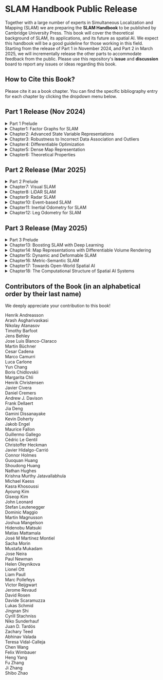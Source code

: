 # SLAM Handbook Public Release

Together with a large number of experts in Simultaneous Localization and Mapping (SLAM) we are preparing the **SLAM Handbook** to be published by Cambridge University Press. This book will cover the theoretical background of SLAM, its applications, and its future as spatial AI. We expect this handbook will be a good guideline for those working in this field. Starting from the release of Part 1 in November 2024, and Part 2 in March 2025, we will incrementally release the other parts to accommodate feedback from the public. Please use this repository's **issue** and **discussion** board to report any issues or ideas regarding this book.

## How to Cite this Book?
Please cite it as a book chapter. You can find the specific bibliography entry for each chapter by clicking the dropdown menu below.


## Part 1 Release (Nov 2024)

<details><summary>Part 1 Prelude</summary>
  
```bibtex
@incollection{sh-p1-prelude,
  title        = {Part1 Prelude},
  author       = {Luca Carlone and Ayoung Kim and Frank Dellaert and Timothy Barfoot and Daniel Cremers},
  booktitle    = {{SLAM Handbook.} From Localization and Mapping to Spatial Intelligence},
  publisher    = {Cambridge University Press},
  editor       = {Luca Carlone and Ayoung Kim and Frank Dellaert and Timothy Barfoot and Daniel Cremers}
}
``` 
</details>

<details><summary>Chapter1: Factor Graphs for SLAM</summary>

```bibtex
@incollection{sh-ch1-fg4slam,
  title        = {Factor Graphs for SLAM},
  author       = {Frank Dellaert and Michael Kaess and Timothy Barfoot},
  booktitle    = {{SLAM Handbook.} From Localization and Mapping to Spatial Intelligence},
  publisher    = {Cambridge University Press},
  editor       = {Luca Carlone and Ayoung Kim and Frank Dellaert and Timothy Barfoot and Daniel Cremers}
}
```

</details>

<details><summary>Chapter2: Advanced State Variable Representations</summary>

```bibtex
@incollection{sh-ch2-state,
  title        = {Advanced State Variable Representations},
  author       = {Timothy Barfoot and Frank Dellaert and Michael Kaess and Jose Luis Blanco-Claraco},
  booktitle    = {{SLAM Handbook.} From Localization and Mapping to Spatial Intelligence},
  publisher    = {Cambridge University Press},
  editor       = {Luca Carlone and Ayoung Kim and Frank Dellaert and Timothy Barfoot and Daniel Cremers}
}
```

</details>

<details><summary>Chapter3: Robustness to Incorrect Data Association and Outliers</summary>

```bibtex
@incollection{sh-ch3-outlier,
  title        = {Robustness to Incorrect Data Association and Outliers},
  author       = {Heng Yang and Josh Mangelson and Yun Chang and Jingnan Shi and Luca Carlone},
  booktitle    = {{SLAM Handbook.} From Localization and Mapping to Spatial Intelligence},
  publisher    = {Cambridge University Press},
  editor       = {Luca Carlone and Ayoung Kim and Frank Dellaert and Timothy Barfoot and Daniel Cremers}
}
```

</details>

<details><summary>Chapter4: Differentiable Optimization</summary>
  
```bibtex
@incollection{sh-ch4-diffopt,
  title        = {Differentiable Optimization},
  author       = {Chen Wang and Krishna Murthy Jatavallabhula and Mustafa Mukadam},
  booktitle    = {{SLAM Handbook.} From Localization and Mapping to Spatial Intelligence},
  publisher    = {Cambridge University Press},
  editor       = {Luca Carlone and Ayoung Kim and Frank Dellaert and Timothy Barfoot and Daniel Cremers}
}
```
</details>

<details><summary>Chapter5: Dense Map Representation</summary>

```bibtex
@incollection{sh-ch5-map,
  title        = {Dense Map Representation},
  author       = {Victor Reijgwart and Jens Behley and Teresa Vidal-Calleja and Helen Oleynikova and Lionel Ott and Cyrill Stachniss and Ayoung Kim},
  booktitle    = {{SLAM Handbook.} From Localization and Mapping to Spatial Intelligence},
  publisher    = {Cambridge University Press},
  editor       = {Luca Carlone and Ayoung Kim and Frank Dellaert and Timothy Barfoot and Daniel Cremers}
}
```

</details>

<details><summary>Chapter6: Theoretical Properties</summary>
  
```bibtex
@incollection{sh-ch6-theory,
  title        = {Certifiably Optimal Solvers and Theoretical Properties of {SLAM}},
  author       = {David M. Rosen and Kasra Khosoussi and Connor Holmes and Gamini Dissanayake and Timothy Barfoot and Luca Carlone},
  booktitle    = {{SLAM Handbook.} From Localization and Mapping to Spatial Intelligence},
  publisher    = {Cambridge University Press},
  editor       = {Luca Carlone and Ayoung Kim and Frank Dellaert and Timothy Barfoot and Daniel Cremers}
}
```

</details>


## Part 2 Release (Mar 2025)
<details><summary>Part 2 Prelude</summary>
  
```bibtex
@incollection{sh-p2-prelude,
  title        = {Part 2 Prelude},
  author       = {Ayoung Kim and Timothy Barfoot and Luca Carlone and Frank Dellaert and Daniel Cremers},
  booktitle    = {{SLAM Handbook.} From Localization and Mapping to Spatial Intelligence},
  publisher    = {Cambridge University Press},
  editor       = {Luca Carlone and Ayoung Kim and Frank Dellaert and Timothy Barfoot and Daniel Cremers}
}
```

</details>

<details><summary>Chapter7: Visual SLAM</summary>
  
```bibtex
@incollection{sh-ch7-vision,
  title        = {Visual {SLAM}},
  author       = {Jakob Engel and Juan D. Tard´os and Javier Civera and Margarita Chli and Stefan Leutenegger and Frank Dellaert and Daniel Cremers},
  booktitle    = {{SLAM Handbook.} From Localization and Mapping to Spatial Intelligence},
  publisher    = {Cambridge University Press},
  editor       = {Luca Carlone and Ayoung Kim and Frank Dellaert and Timothy Barfoot and Daniel Cremers}
}
```

</details>
  
<details><summary>Chapter8: LiDAR SLAM</summary>
  
```bibtex
@incollection{sh-ch8-lidar,
  title        = {{LiDAR SLAM}},
  author       = {Jens Behley and Maurice Fallon and Shibo Zhao and Giseop Kim and Ji Zhang and Fu Zhang and Ayoung Kim},
  booktitle    = {{SLAM Handbook.} From Localization and Mapping to Spatial Intelligence},
  publisher    = {Cambridge University Press},
  editor       = {Luca Carlone and Ayoung Kim and Frank Dellaert and Timothy Barfoot and Daniel Cremers}
}
```

</details>

<details><summary>Chapter9: Radar SLAM</summary>
  
```bibtex
@incollection{sh-ch9-radar,
  title        = {Radar {SLAM}},
  author       = {Martin Magnusson and Christoffer Heckman and Henrik Andreasson and Ayoung Kim and Timothy Barfoot and Michael Kaess and Paul Newman},
  booktitle    = {{SLAM Handbook.} From Localization and Mapping to Spatial Intelligence},
  publisher    = {Cambridge University Press},
  editor       = {Luca Carlone and Ayoung Kim and Frank Dellaert and Timothy Barfoot and Daniel Cremers}
}
```

</details>

<details><summary>Chapter10: Event-based SLAM</summary>
  
```bibtex
@incollection{sh-ch10-event,
  title        = {Event-based {SLAM}},
  author       = {Guillermo Gallego and Javier Hidalgo-Carri´o and Davide Scaramuzza},
  booktitle    = {{SLAM Handbook.} From Localization and Mapping to Spatial Intelligence},
  publisher    = {Cambridge University Press},
  editor       = {Luca Carlone and Ayoung Kim and Frank Dellaert and Timothy Barfoot and Daniel Cremers}
}
```

</details>

<details><summary>Chapter11: Inertial Odometry for SLAM</summary>
  
```bibtex
@incollection{sh-ch11-imu,
  title        = {Inertial Odometry for {SLAM}},
  author       = {Guoquan (Paul) Huang and C´edric Le Gentil and Teresa Vidal-Calleja and Davide Scaramuzza and Frank Dellaert and Luca Carlone},
  booktitle    = {{SLAM Handbook.} From Localization and Mapping to Spatial Intelligence},
  publisher    = {Cambridge University Press},
  editor       = {Luca Carlone and Ayoung Kim and Frank Dellaert and Timothy Barfoot and Daniel Cremers}
}
```

</details>

<details><summary>Chapter12: Leg Odometry for SLAM</summary>
  
```bibtex
@incollection{sh-ch12-proprio,
  title        = {Leg Odometry for {SLAM}},
  author       = {Marco Camurri and Mat´ıas Mattamala},
  booktitle    = {{SLAM Handbook.} From Localization and Mapping to Spatial Intelligence},
  publisher    = {Cambridge University Press},
  editor       = {Luca Carlone and Ayoung Kim and Frank Dellaert and Timothy Barfoot and Daniel Cremers}
}
``` 
</details>

## Part 3 Release (May 2025)

<details><summary>Part 3 Prelude</summary>
  
```bibtex
@incollection{sh-p3-prelude,
  title        = {Part3 Prelude},
  author       = {Marc Pollefeys and Luca Carlone and Ayoung Kim and Frank Dellaert and Timothy Barfoot and Daniel Cremers},
  booktitle    = {{SLAM Handbook.} From Localization and Mapping to Spatial Intelligence},
  publisher    = {Cambridge University Press},
  editor       = {Luca Carlone and Ayoung Kim and Frank Dellaert and Timothy Barfoot and Daniel Cremers}
}
```

</details>

<details><summary>Chapter13: Boosting SLAM with Deep Learning</summary>
  
```bibtex
@incollection{sh-ch13-dl4slam,
  title        = {Boosting {SLAM} with Deep Learning},
  author       = {Zachary Teed and Jia Deng, Boris Chidlovskii and J´erome Revaud and Felix Wimbauer and Daniel Cremers},
  booktitle    = {{SLAM Handbook.} From Localization and Mapping to Spatial Intelligence},
  publisher    = {Cambridge University Press},
  editor       = {Luca Carlone and Ayoung Kim and Frank Dellaert and Timothy Barfoot and Daniel Cremers}
}
```

</details>
 
<details><summary>Chapter14: Map Representations with Differentiable Volume Rendering</summary>
  
```bibtex
@incollection{sh-ch14-nerfgs,
  title        = {Map Representations with Differentiable Volume Rendering},
  author       = {Hidenobu Matsuki and Andrew J. Davison},
  booktitle    = {{SLAM Handbook.} From Localization and Mapping to Spatial Intelligence},
  publisher    = {Cambridge University Press},
  editor       = {Luca Carlone and Ayoung Kim and Frank Dellaert and Timothy Barfoot and Daniel Cremers}
}
```

</details>

<details><summary>Chapter15: Dynamic and Deformable SLAM</summary>
  
```bibtex
@incollection{sh-ch15-dyndef,
  title        = {Dynamic and Deformable {SLAM}},
  author       = {Lukas Schmid and Jose Maria Martinez Montiel and Shoudong Huang and Daniel Cremers and Jose Neira and Javier Civera},
  booktitle    = {{SLAM Handbook.} From Localization and Mapping to Spatial Intelligence},
  publisher    = {Cambridge University Press},
  editor       = {Luca Carlone and Ayoung Kim and Frank Dellaert and Timothy Barfoot and Daniel Cremers}
}
```

</details>

<details><summary>Chapter16: Metric-Semantic SLAM</summary>
  
```bibtex
@incollection{sh-ch16-semantic,
  title        = {Metric-Semantic {SLAM}},
  author       = {Arash Asgharivaskasi and Kevin Doherty and Jens Behley and Nathan Hughes and Yun Chang and John Leonard and Henrik I. Christensen and Luca Carlone and Nikolay Atanasov},
  booktitle    = {{SLAM Handbook.} From Localization and Mapping to Spatial Intelligence},
  publisher    = {Cambridge University Press},
  editor       = {Luca Carlone and Ayoung Kim and Frank Dellaert and Timothy Barfoot and Daniel Cremers}
}
```

</details>

<details><summary>Chapter17: Towards Open-World Spatial AI</summary>
  
```bibtex
@incollection{sh-ch17-openworld,
  title        = {Towards Open-World Spatial {AI}},
  author       = {Liam Paull and Sacha Morin and Dominic Maggio and Martin B¨uchner and Cesar Cadena and Abhinav Valada and Luca Carlone},
  booktitle    = {{SLAM Handbook.} From Localization and Mapping to Spatial Intelligence},
  publisher    = {Cambridge University Press},
  editor       = {Luca Carlone and Ayoung Kim and Frank Dellaert and Timothy Barfoot and Daniel Cremers}
}
```

</details>

<details><summary>Chapter18: The Computational Structure of Spatial AI Systems</summary>
  
```bibtex
@incollection{sh-ch18-spatial-ai,
  title        = {The Computational Structure of Spatial {AI} Systems},
  author       = {Andrew J. Davison},
  booktitle    = {{SLAM Handbook.} From Localization and Mapping to Spatial Intelligence},
  publisher    = {Cambridge University Press},
  editor       = {Luca Carlone and Ayoung Kim and Frank Dellaert and Timothy Barfoot and Daniel Cremers}
}
``` 
</details>




## Contributors of the Book (in an alphabetical order by their last name)

We deeply appreciate your contribution to this book!

Henrik Andreasson  
Arash Asgharivaskasi  
Nikolay Atanasov  
Timothy Barfoot  
Jens Behley  
Jose Luis Blanco-Claraco  
Martin Büchner  
Cesar Cadena  
Marco Camurri  
Luca Carlone  
Yun Chang  
Boris Chidlovskii  
Margarita Chli  
Henrik Christensen  
Javier Civera  
Daniel Cremers  
Andrew J. Davison  
Frank Dellaert  
Jia Deng  
Gamini Dissanayake  
Kevin Doherty  
Jakob Engel  
Maurice Fallon  
Guillermo Gallego  
Cédric Le Gentil  
Christoffer Heckman  
Javier Hidalgo-Carrió  
Connor Holmes  
Guoquan Huang  
Shoudong Huang  
Nathan Hughes  
Krishna Murthy Jatavallabhula  
Michael Kaess  
Kasra Khosoussi  
Ayoung Kim  
Giseop Kim  
John Leonard  
Stefan Leutenegger  
Dominic Maggio  
Martin Magnusson  
Joshua Mangelson  
Hidenobu Matsuki  
Matias Mattamala  
José M Martínez Montiel   
Sacha Morin  
Mustafa Mukadam  
Jose Neira  
Paul Newman  
Helen Oleynikova  
Lionel Ott  
Liam Paull  
Marc Pollefeys  
Victor Reijgwart  
Jerome Revaud  
David Rosen  
Davide Scaramuzza  
Lukas Schmid  
Jingnan Shi  
Cyrill Stachniss  
Niko Sunderhauf  
Juan D. Tardós  
Zachary Teed  
Abhinav Valada  
Teresa Vidal-Calleja  
Chen Wang  
Felix Wimbauer  
Heng Yang  
Fu Zhang  
Ji Zhang  
Shibo Zhao  
